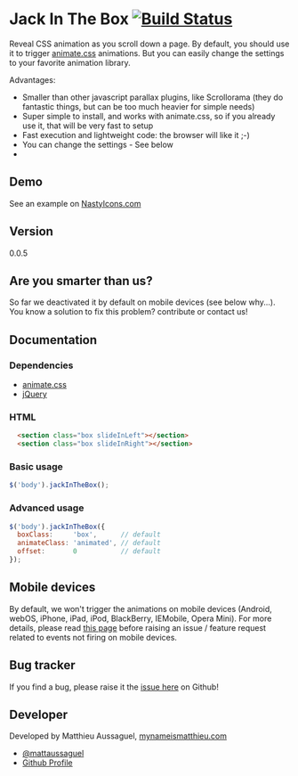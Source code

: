 # Jack In The Box [![Build Status](https://secure.travis-ci.org/matthieua/jackInTheBox.png?branch=master)](http://travis-ci.org/matthieua/jackInTheBox)

Reveal CSS animation as you scroll down a page.
By default, you should use it to trigger [animate.css](https://github.com/daneden/animate.css) animations.
But you can easily change the settings to your favorite animation library.

Advantages:
- Smaller than other javascript parallax plugins, like Scrollorama (they do fantastic things, but can be too much heavier for simple needs)
- Super simple to install, and works with animate.css, so if you already use it, that will be very fast to setup
- Fast execution and lightweight code: the browser will like it ;-)
- You can change the settings - See below
- 

## Demo

See an example on [NastyIcons.com](http://www.nastyicons.com)


## Version

0.0.5

## Are you smarter than us?

So far we deactivated it by default on mobile devices (see below why...). You know a solution to fix this problem? contribute or contact us!

## Documentation

### Dependencies
- [animate.css](https://github.com/daneden/animate.css)
- [jQuery](https://github.com/jquery/jquery)

### HTML

```html
  <section class="box slideInLeft"></section>
  <section class="box slideInRight"></section>
```

### Basic usage

```javascript
$('body').jackInTheBox();
```

### Advanced usage

```javascript
$('body').jackInTheBox({
  boxClass:     'box',      // default
  animateClass: 'animated', // default
  offset:       0           // default
});
```

## Mobile devices

By default, we won't trigger the animations on mobile devices (Android, webOS, iPhone, iPad, iPod, BlackBerry, IEMobile, Opera Mini). For more details, please read [this page](https://developer.apple.com/library/safari/documentation/appleapplications/reference/SafariWebContent/HandlingEvents/HandlingEvents.html) before raising an issue / feature request related to events not firing on mobile devices.

## Bug tracker

If you find a bug, please raise it the [issue here](https://github.com/matthieua/jackInTheBox/issues) on Github!

## Developer

Developed by Matthieu Aussaguel, [mynameismatthieu.com](http://mynameismatthieu.com)

+ [@mattaussaguel](http://twitter.com/mattaussaguel)
+ [Github Profile](http://github.com/matthieua)
